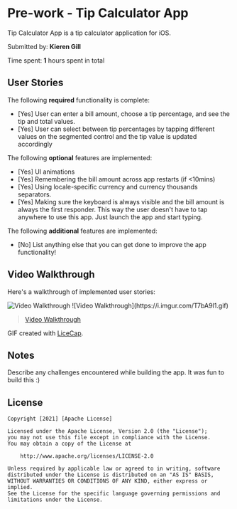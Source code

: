 # Pre-work - Tip Calculator App

Tip Calculator App is a tip calculator application for iOS.

Submitted by: **Kieren Gill**

Time spent: **1** hours spent in total

## User Stories

The following **required** functionality is complete:

* [Yes] User can enter a bill amount, choose a tip percentage, and see the tip and total values.
* [Yes] User can select between tip percentages by tapping different values on the segmented control and the tip value is updated accordingly

The following **optional** features are implemented:

* [Yes] UI animations
* [Yes] Remembering the bill amount across app restarts (if <10mins)
* [Yes] Using locale-specific currency and currency thousands separators.
* [Yes] Making sure the keyboard is always visible and the bill amount is always the first responder. This way the user doesn't have to tap anywhere to use this app. Just launch the app and start typing.

The following **additional** features are implemented:

- [No] List anything else that you can get done to improve the app functionality!

## Video Walkthrough

Here's a walkthrough of implemented user stories:

<img src= https://imgur.com/a/T7bA9I1.gif title='Video Walkthrough' width='' alt='Video Walkthrough' />
![Video Walkthrough](https://i.imgur.com/T7bA9I1.gif)
<blockquote class="imgur-embed-pub" lang="en" data-id="a/T7bA9I1"  ><a href="//imgur.com/a/T7bA9I1">Video Walkthrough</a></blockquote><script async src="//s.imgur.com/min/embed.js" charset="utf-8"></script>

GIF created with [LiceCap](http://www.cockos.com/licecap/).

## Notes

Describe any challenges encountered while building the app.
It was fun to build this :)

## License

    Copyright [2021] [Apache License]

    Licensed under the Apache License, Version 2.0 (the "License");
    you may not use this file except in compliance with the License.
    You may obtain a copy of the License at

        http://www.apache.org/licenses/LICENSE-2.0

    Unless required by applicable law or agreed to in writing, software
    distributed under the License is distributed on an "AS IS" BASIS,
    WITHOUT WARRANTIES OR CONDITIONS OF ANY KIND, either express or implied.
    See the License for the specific language governing permissions and
    limitations under the License.
